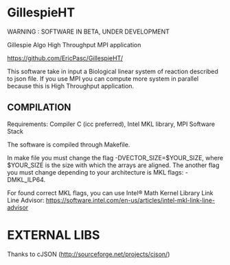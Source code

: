 GillespieHT
===========

WARNING : SOFTWARE IN BETA, UNDER DEVELOPMENT

Gillespie Algo High Throughput MPI application

https://github.com/EricPasc/GillespieHT/

This software take in input a Biological linear system of reaction described to json file.
If you use MPI you can compute more system in parallel because this is High Throughput application.

COMPILATION
-----------

Requirements: Compiler C (icc preferred), Intel MKL library, MPI Software Stack

The software is compiled through Makefile.

In make file you must change the flag -DVECTOR_SIZE=$YOUR_SIZE, where $YOUR_SIZE is the size 
with which the arrays are aligned. The another flag you must change depending to your architecture
is MKL flags: -DMKL_ILP64.

For found correct MKL flags, you can use Intel® Math Kernel Library Link Line Advisor:
https://software.intel.com/en-us/articles/intel-mkl-link-line-advisor


EXTERNAL LIBS
=============

Thanks to cJSON (http://sourceforge.net/projects/cjson/)